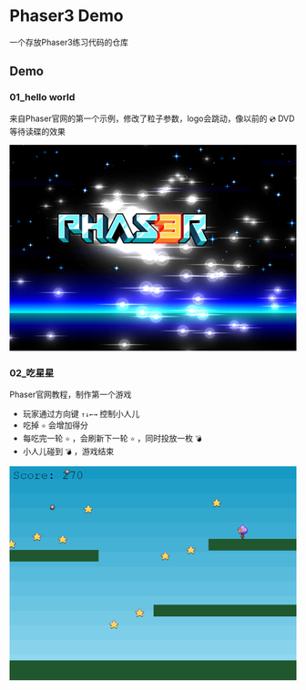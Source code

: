 # Phaser3 Demo

一个存放Phaser3练习代码的仓库

## Demo

### 01_hello world
来自Phaser官网的第一个示例，修改了粒子参数，logo会跳动，像以前的 `💿` DVD等待读碟的效果

![游戏截图](https://raw.githubusercontent.com/Yaper21/picGo/main/img/image-20220828151526318.png)

### 02_吃星星
Phaser官网教程，制作第一个游戏

- 玩家通过方向键 `↑↓←→` 控制小人儿
- 吃掉 `⭐` 会增加得分
- 每吃完一轮 `⭐` ，会刷新下一轮 `⭐` ，同时投放一枚 `💣`
- 小人儿碰到 `💣` ，游戏结束

![游戏截图](https://raw.githubusercontent.com/Yaper21/picGo/main/img/image-20220828151712380.png)